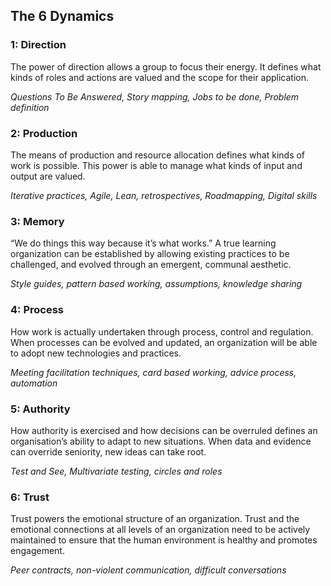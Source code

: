
## The 6 Dynamics

### 1: Direction

The power of direction allows a group to focus their energy. It defines what kinds of roles and actions are valued and the scope for their application. 

_Questions To Be Answered, Story mapping, Jobs to be done, Problem definition_


### 2: Production

The means of production and resource allocation defines what kinds of work is possible. This power is able to manage what kinds of input and output are valued.

_Iterative practices, Agile, Lean, retrospectives, Roadmapping, Digital skills_


### 3: Memory
“We do things this way because it’s what works.” A true learning organization can be established by allowing existing practices to be challenged, and evolved through an emergent, communal aesthetic.

_Style guides, pattern based working, assumptions, knowledge sharing_

### 4: Process
How work is actually undertaken through process, control and regulation. When processes can be evolved and updated, an organization will be able to adopt new technologies and practices.

_Meeting facilitation techniques, card based working, advice process, automation_

### 5: Authority
How authority is exercised and how decisions can be overruled defines an organisation’s ability to adapt to new situations. When data and evidence can override seniority, new ideas can take root. 

_Test and See, Multivariate testing, circles and roles_

### 6: Trust

Trust powers the emotional structure of an organization. Trust and the emotional connections at all levels of an organization need to be actively maintained to ensure that the human environment is healthy and promotes engagement. 

_Peer contracts, non-violent communication, difficult conversations_
 
